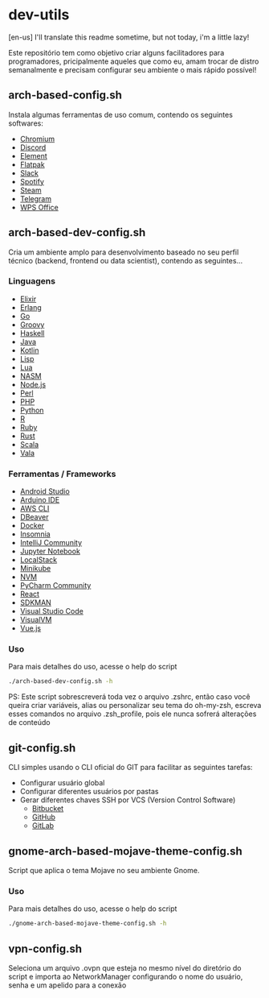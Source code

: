 # dev-utils

[en-us] I'll translate this readme sometime, but not today, i'm a little lazy!

Este repositório tem como objetivo criar alguns facilitadores para programadores, pricipalmente aqueles que como eu, amam trocar de distro semanalmente e precisam configurar seu ambiente o mais rápido possível!

## arch-based-config.sh

Instala algumas ferramentas de uso comum, contendo os seguintes softwares:

- [Chromium](https://www.chromium.org/)
- [Discord](https://discord.com/)
- [Element](https://matrix.org/)
- [Flatpak](https://flatpak.org/)
- [Slack](https://slack.com/)
- [Spotify](https://www.spotify.com/)
- [Steam](https://store.steampowered.com/)
- [Telegram](https://telegram.org/)
- [WPS Office](https://www.wps.com/)

## arch-based-dev-config.sh

Cria um ambiente amplo para desenvolvimento baseado no seu perfil técnico (backend, frontend ou data scientist), contendo as seguintes...

### Linguagens

- [Elixir](https://elixir-lang.org/)
- [Erlang](https://www.erlang.org/)
- [Go](https://golang.org/)
- [Groovy](https://groovy-lang.org/)
- [Haskell](https://www.haskell.org/)
- [Java](https://www.java.com/)
- [Kotlin](https://kotlinlang.org/)
- [Lisp](https://common-lisp.net/)
- [Lua](http://www.lua.org/)
- [NASM](https://www.nasm.us/)
- [Node.js](https://nodejs.org/)
- [Perl](https://www.perl.org/)
- [PHP](https://www.php.net/)
- [Python](https://www.python.org/)
- [R](https://www.r-project.org/)
- [Ruby](https://www.ruby-lang.org/)
- [Rust](https://www.rust-lang.org/)
- [Scala](https://www.scala-lang.org/)
- [Vala](https://wiki.gnome.org/Projects/Vala)

### Ferramentas / Frameworks

- [Android Studio](https://developer.android.com/studio)
- [Arduino IDE](https://www.arduino.cc/en/software)
- [AWS CLI](https://aws.amazon.com/cli/)
- [DBeaver](https://dbeaver.io/)
- [Docker](https://www.docker.com/)
- [Insomnia](https://insomnia.rest/)
- [IntelliJ Community](https://www.jetbrains.com/idea/download/)
- [Jupyter Notebook](https://jupyter.org/)
- [LocalStack](https://github.com/localstack/localstack)
- [Minikube](https://kubernetes.io/docs/tasks/tools/)
- [NVM](https://github.com/nvm-sh/nvm)
- [PyCharm Community](https://www.jetbrains.com/pycharm/download/)
- [React](https://reactjs.org/)
- [SDKMAN](https://sdkman.io/)
- [Visual Studio Code](https://code.visualstudio.com/)
- [VisualVM](https://visualvm.github.io/)
- [Vue.js](https://vuejs.org/)

### Uso

Para mais detalhes do uso, acesse o help do script

```bash
./arch-based-dev-config.sh -h
```

PS: Este script sobrescreverá toda vez o arquivo .zshrc, então caso você queira criar variáveis, alias ou personalizar seu tema do oh-my-zsh, escreva esses comandos no arquivo .zsh_profile, pois ele nunca sofrerá alterações de conteúdo

## git-config.sh

CLI simples usando o CLI oficial do GIT para facilitar as seguintes tarefas:

- Configurar usuário global
- Configurar diferentes usuários por pastas
- Gerar diferentes chaves SSH por VCS (Version Control Software)
    - [Bitbucket](https://bitbucket.org/)
    - [GitHub](https://github.com/)
    - [GitLab](https://gitlab.com/)

## gnome-arch-based-mojave-theme-config.sh

Script que aplica o tema Mojave no seu ambiente Gnome.

### Uso

Para mais detalhes do uso, acesse o help do script

```bash
./gnome-arch-based-mojave-theme-config.sh -h
```

## vpn-config.sh

Seleciona um arquivo .ovpn que esteja no mesmo nível do diretório do script e importa ao NetworkManager configurando o nome do usuário, senha e um apelido para a conexão
